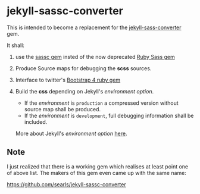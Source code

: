 # jekyll-sassc-converter

This is intended to become a replacement for the 
[jekyll-sass-converter]("https://github.com/jekyll/jekyll-sass-converter") gem.

It shall:
1. use the 
  [sassc gem](https://github.com/sass/sassc-ruby#readme)
  insted of the now deprecated [Ruby Sass gem](https://github.com/sass/ruby-sass)
2. Produce Source maps for debugging the __scss__ sources.
3. Interface to twitter's [Bootstrap 4 ruby gem](https://github.com/twbs/bootstrap-rubygem) 
4. Build  the __css__ depending on Jekyll's _environment option_. 
   - If the
     _environment_ is `production` a compressed version without source map shall
     be produced.
   - If the _environment_ is `development`, full debugging
     information shall be included. 
     
   More about Jekyll's _environment option_ [here](https://jekyllrb.com/docs/configuration/#build-command-options).
  
## Note
I just realized that there is a working gem which realises at least point one
of above list.
The makers of this gem even came up with the same name:

https://github.com/searls/jekyll-sassc-converter